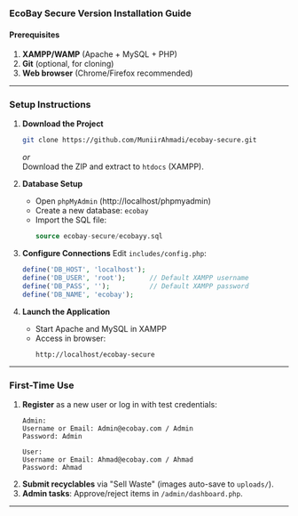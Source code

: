 ### **EcoBay Secure Version Installation Guide**

#### **Prerequisites**
1. **XAMPP/WAMP** (Apache + MySQL + PHP)
2. **Git** (optional, for cloning)
3. **Web browser** (Chrome/Firefox recommended)

---

### **Setup Instructions**

1. **Download the Project**
   ```bash
   git clone https://github.com/MuniirAhmadi/ecobay-secure.git
   ```
   *or*  
   Download the ZIP and extract to `htdocs` (XAMPP).

2. **Database Setup**
   - Open `phpMyAdmin` (http://localhost/phpmyadmin)
   - Create a new database: `ecobay`
   - Import the SQL file:
     ```sql
     source ecobay-secure/ecobayy.sql
     ```

3. **Configure Connections**
   Edit `includes/config.php`:
   ```php
   define('DB_HOST', 'localhost');
   define('DB_USER', 'root');      // Default XAMPP username
   define('DB_PASS', '');          // Default XAMPP password
   define('DB_NAME', 'ecobay');
   ```

4. **Launch the Application**
   - Start Apache and MySQL in XAMPP
   - Access in browser:
     ```
     http://localhost/ecobay-secure
     ```

---

### **First-Time Use**
1. **Register** as a new user or log in with test credentials:
   ```
   Admin: 
   Username or Email: Admin@ecobay.com / Admin
   Password: Admin
   
   User: 
   Username or Email: Ahmad@ecobay.com / Ahmad
   Password: Ahmad
   ```
2. **Submit recyclables** via "Sell Waste" (images auto-save to `uploads/`).
3. **Admin tasks**: Approve/reject items in `/admin/dashboard.php`.

---
